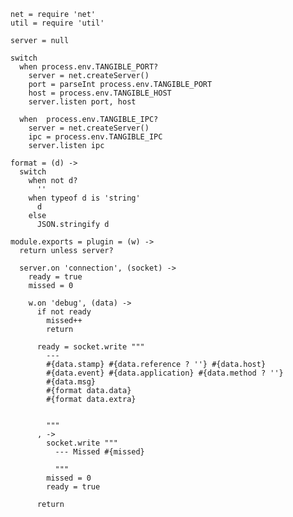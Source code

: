     net = require 'net'
    util = require 'util'

    server = null

    switch
      when process.env.TANGIBLE_PORT?
        server = net.createServer()
        port = parseInt process.env.TANGIBLE_PORT
        host = process.env.TANGIBLE_HOST
        server.listen port, host

      when  process.env.TANGIBLE_IPC?
        server = net.createServer()
        ipc = process.env.TANGIBLE_IPC
        server.listen ipc

    format = (d) ->
      switch
        when not d?
          ''
        when typeof d is 'string'
          d
        else
          JSON.stringify d

    module.exports = plugin = (w) ->
      return unless server?

      server.on 'connection', (socket) ->
        ready = true
        missed = 0

        w.on 'debug', (data) ->
          if not ready
            missed++
            return

          ready = socket.write """
            ---
            #{data.stamp} #{data.reference ? ''} #{data.host}
            #{data.event} #{data.application} #{data.method ? ''}
            #{data.msg}
            #{format data.data}
            #{format data.extra}


            """
          , ->
            socket.write """
              --- Missed #{missed}

              """
            missed = 0
            ready = true

          return
